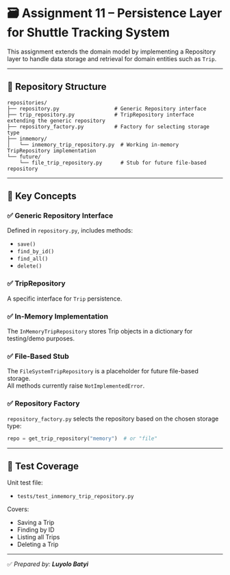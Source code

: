 
# 🗃️ Assignment 11 – Persistence Layer for Shuttle Tracking System

This assignment extends the domain model by implementing a Repository layer to handle data storage and retrieval for domain entities such as `Trip`.

---

## 📁 Repository Structure

```
repositories/
├── repository.py                  # Generic Repository interface
├── trip_repository.py             # TripRepository interface extending the generic repository
├── repository_factory.py          # Factory for selecting storage type
├── inmemory/
│   └── inmemory_trip_repository.py  # Working in-memory TripRepository implementation
└── future/
    └── file_trip_repository.py      # Stub for future file-based repository
```

---

## 🧠 Key Concepts

### ✅ Generic Repository Interface
Defined in `repository.py`, includes methods:
- `save()`
- `find_by_id()`
- `find_all()`
- `delete()`

### ✅ TripRepository
A specific interface for `Trip` persistence.

### ✅ In-Memory Implementation
The `InMemoryTripRepository` stores Trip objects in a dictionary for testing/demo purposes.

### ✅ File-Based Stub
The `FileSystemTripRepository` is a placeholder for future file-based storage.  
All methods currently raise `NotImplementedError`.

### ✅ Repository Factory
`repository_factory.py` selects the repository based on the chosen storage type:
```python
repo = get_trip_repository("memory")  # or "file"
```

---

## 🧪 Test Coverage

Unit test file:
- `tests/test_inmemory_trip_repository.py`

Covers:
- Saving a Trip
- Finding by ID
- Listing all Trips
- Deleting a Trip

---

✅ *Prepared by: **Luyolo Batyi***
